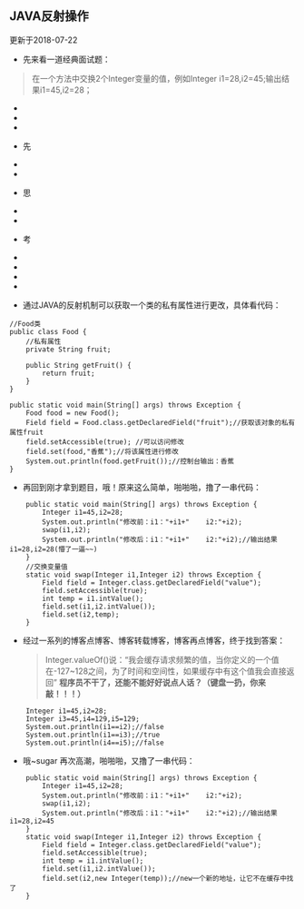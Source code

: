 ## JAVA反射操作

更新于2018-07-22

- 先来看一道经典面试题：
> 在一个方法中交换2个Integer变量的值，例如Integer i1=28,i2=45;输出结果i1=45,i2=28；
-
-
-
- 先
-
-

- 思


-
-
- 考
-
-
-
-













- 通过JAVA的反射机制可以获取一个类的私有属性进行更改，具体看代码：
```
//Food类
public class Food {
    //私有属性
    private String fruit;

    public String getFruit() {
        return fruit;
    }
}

public static void main(String[] args) throws Exception {
    Food food = new Food();
    Field field = Food.class.getDeclaredField("fruit");//获取该对象的私有属性fruit
    field.setAccessible(true); //可以访问修改
    field.set(food,"香蕉");//将该属性进行修改
    System.out.println(food.getFruit());//控制台输出：香蕉
}

```
- 再回到刚才拿到题目，哦！原来这么简单，啪啪啪，撸了一串代码：
```
    public static void main(String[] args) throws Exception {
        Integer i1=45,i2=28;
        System.out.println("修改前：i1："+i1+"    i2:"+i2);
        swap(i1,i2);
        System.out.println("修改后：i1："+i1+"    i2:"+i2);//输出结果i1=28,i2=28(懵了一逼~~)
    }
    //交换变量值
    static void swap(Integer i1,Integer i2) throws Exception {
        Field field = Integer.class.getDeclaredField("value");
        field.setAccessible(true);
        int temp = i1.intValue();
        field.set(i1,i2.intValue());
        field.set(i2,temp);
    }
```
- 经过一系列的博客点博客、博客转载博客，博客再点博客，终于找到答案：
    >Integer.valueOf()说：“我会缓存请求频繁的值，当你定义的一个值在-127~128之间，为了时间和空间性，如果缓存中有这个值我会直接返回”
    **程序员不干了，还能不能好好说点人话？（键盘一扔，你来敲！！！）**
```
    Integer i1=45,i2=28;
    Integer i3=45,i4=129,i5=129;
    System.out.println(i1==i2);//false
    System.out.println(i1==i3);//true
    System.out.println(i4==i5);//false
```
- 哦~sugar 再次高潮，啪啪啪，又撸了一串代码：
```
    public static void main(String[] args) throws Exception {
        Integer i1=45,i2=28;
        System.out.println("修改前：i1："+i1+"    i2:"+i2);
        swap(i1,i2);
        System.out.println("修改后：i1："+i1+"    i2:"+i2);//输出结果i1=28,i2=45
    }
    static void swap(Integer i1,Integer i2) throws Exception {
        Field field = Integer.class.getDeclaredField("value");
        field.setAccessible(true);
        int temp = i1.intValue();
        field.set(i1,i2.intValue());
        field.set(i2,new Integer(temp));//new一个新的地址，让它不在缓存中找了
    }
```